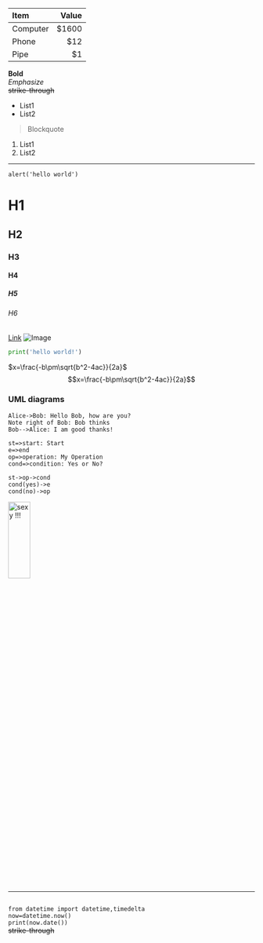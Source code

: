 

Item     | Value
:---     | ---:
Computer | $1600
Phone    | $12
Pipe     | $1
**Bold**  
*Emphasize*  
~~strike-through~~  
- List1
- List2

>Blockquote

1. List1
2. List2
---
``alert('hello world')``
# H1
## H2
### H3
#### H4
##### H5
###### H6
[Link](https://www.baidu.com '百度')
![Image](http://h.hiphotos.baidu.com/image/pic/item/63d0f703918fa0ec6fcf95d2229759ee3c6ddbe1.jpg '美女')
```python
print('hello world!')
```


$x=\frac{-b\pm\sqrt{b^2-4ac}}{2a}$
$$x=\frac{-b\pm\sqrt{b^2-4ac}}{2a}$$
### UML diagrams
```sequence
Alice->Bob: Hello Bob, how are you?
Note right of Bob: Bob thinks
Bob-->Alice: I am good thanks!
```

```flow
st=>start: Start
e=>end
op=>operation: My Operation
cond=>condition: Yes or No?

st->op->cond
cond(yes)->e
cond(no)->op
```
<img src="http://h.hiphotos.baidu.com/image/pic/item/63d0f703918fa0ec6fcf95d2229759ee3c6ddbe1.jpg" title="sexy !!!" height='20%' width='30%'>
<br>
<hr>
<code>
from datetime import datetime,timedelta
now=datetime.now()
print(now.date())
</code>   
<del>strike-through</del>
